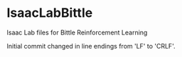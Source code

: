 # IsaacLabBittle
Isaac Lab files for Bittle Reinforcement Learning

Initial commit changed in line endings from 'LF' to 'CRLF'.
